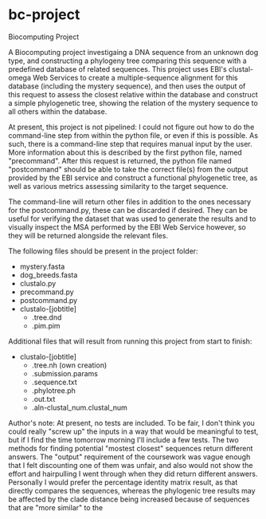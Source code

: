 # bc-project
Biocomputing Project

A Biocomputing project investigaing a DNA sequence from an unknown dog type, and constructing a phylogeny tree comparing this sequence with a predefined database of related sequences. This project uses EBI's clustal-omega Web Services to create a multiple-sequence alignment for this database (including the mystery sequence), and then uses the output of this request to assess the closest relative within the database and construct a simple phylogenetic tree, showing the relation of the mystery sequence to all others within the database.

At present, this project is not pipelined: I could not figure out how to do the command-line step from within the python file, or even if this is possible. As such, there is a command-line step that requires manual input by the user. More information about this is described by the first python file, named "precommand". After this request is returned, the python file named "postcommand" should be able to take the correct file(s) from the output provided by the EBI service and construct a functional phylogenetic tree, as well as various metrics assessing similarity to the target sequence.

The command-line will return other files in addition to the ones necessary for the postcommand.py, these can be discarded if desired. They can be useful for verifying the dataset that was used to generate the results and to visually inspect the MSA performed by the EBI Web Service however, so they will be returned alongside the relevant files.

The following files should be present in the project folder:
  - mystery.fasta
  - dog_breeds.fasta
  - clustalo.py
  - precommand.py
  - postcommand.py
  - clustalo-[jobtitle]
    - .tree.dnd
    - .pim.pim

Additional files that will result from running this project from start to finish:
  - clustalo-[jobtitle]
    - .tree.nh (own creation)
    - .submission.params
    - .sequence.txt
    - .phylotree.ph
    - .out.txt
    - .aln-clustal_num.clustal_num
 
Author's note:
At present, no tests are included. To be fair, I don't think you could really "screw up" the inputs in a way that would be meaningful to test, but if I find the time tomorrow morning I'll include a few tests. The two methods for finding potential "mostest closest" sequences return different answers. The "output" requirement of the coursework was vague enough that I felt discounting one of them was unfair, and also would not show the effort and hairpulling I went through when they did return different answers. Personally I would prefer the percentage identity matrix result, as that directly compares the sequences, whereas the phylogenic tree results may be affected by the clade distance being increased because of sequences that are "more similar" to the  
